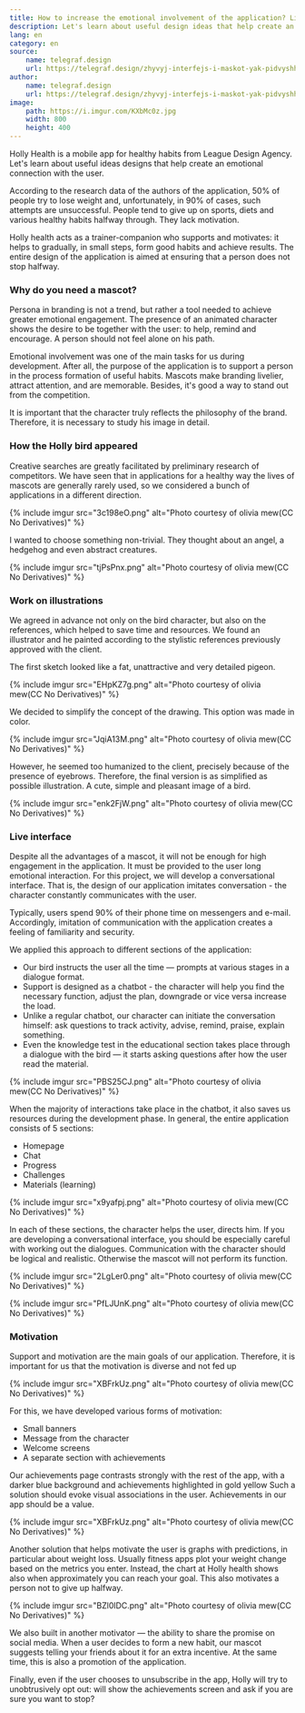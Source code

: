 ```yaml
---
title: How to increase the emotional involvement of the application? Live interface and mascots.
description: Let's learn about useful design ideas that help create an emotional connection with the user.
lang: en
category: en
source:
    name: telegraf.design
    url: https://telegraf.design/zhyvyj-interfejs-i-maskot-yak-pidvyshhyty-emotsijnu-zaluchenist-zastosunku/
author:
    name: telegraf.design
    url: https://telegraf.design/zhyvyj-interfejs-i-maskot-yak-pidvyshhyty-emotsijnu-zaluchenist-zastosunku/
image:
    path: https://i.imgur.com/KXbMc0z.jpg
    width: 800
    height: 400
---
```


Holly Health is a mobile app for healthy habits from League Design Agency. Let's learn about useful ideas designs that 
help create an emotional connection with the user.

According to the research data of the authors of the application, 50% of people try to lose weight and, unfortunately, 
in 90% of cases, such attempts are unsuccessful. People tend to give up on sports, diets and various healthy habits 
halfway through. They lack motivation.

Holly health acts as a trainer-companion who supports and motivates: it helps to gradually, in small steps, form good 
habits and achieve results. The entire design of the application is aimed at ensuring that a person does not stop halfway.

### Why do you need a mascot?

Persona in branding is not a trend, but rather a tool needed to achieve greater emotional engagement.
The presence of an animated character shows the desire to be together with the user: to help, remind and encourage.
A person should not feel alone on his path.

Emotional involvement was one of the main tasks for us during development. After all, the purpose of the application is 
to support a person in the process formation of useful habits. Mascots make branding livelier, attract attention, and 
are memorable. Besides, it's good a way to stand out from the competition.

It is important that the character truly reflects the philosophy of the brand. Therefore, it is necessary to study his 
image in detail.

### How the Holly bird appeared

Creative searches are greatly facilitated by preliminary research of competitors. We have seen that in applications for 
a healthy way the lives of mascots are generally rarely used, so we considered a bunch of applications in a different direction.

{% include imgur src="3c198eO.png" alt="Photo courtesy of olivia mew(CC No Derivatives)" %}

I wanted to choose something non-trivial. They thought about an angel, a hedgehog and even abstract creatures.

{% include imgur src="tjPsPnx.png" alt="Photo courtesy of olivia mew(CC No Derivatives)" %}

### Work on illustrations

We agreed in advance not only on the bird character, but also on the references, which helped to save time and resources. 
We found an illustrator and he painted according to the stylistic references previously approved with the client.

The first sketch looked like a fat, unattractive and very detailed pigeon.

{% include imgur src="EHpKZ7g.png" alt="Photo courtesy of olivia mew(CC No Derivatives)" %}

We decided to simplify the concept of the drawing. This option was made in color.

{% include imgur src="JqiA13M.png" alt="Photo courtesy of olivia mew(CC No Derivatives)" %}

However, he seemed too humanized to the client, precisely because of the presence of eyebrows. Therefore, the final version 
is as simplified as possible illustration. A cute, simple and pleasant image of a bird.

{% include imgur src="enk2FjW.png" alt="Photo courtesy of olivia mew(CC No Derivatives)" %}

### Live interface

Despite all the advantages of a mascot, it will not be enough for high engagement in the application. It must be provided 
to the user long emotional interaction. For this project, we will develop a conversational interface. That is, the design 
of our application imitates conversation - the character constantly communicates with the user.

Typically, users spend 90% of their phone time on messengers and e-mail. Accordingly, imitation of communication
with the application creates a feeling of familiarity and security.

We applied this approach to different sections of the application:

- Our bird instructs the user all the time — prompts at various stages in a dialogue format.
- Support is designed as a chatbot - the character will help you find the necessary function, adjust the plan, downgrade 
or vice versa increase the load.
- Unlike a regular chatbot, our character can initiate the conversation himself: ask questions to track activity,
  advise, remind, praise, explain something.
- Even the knowledge test in the educational section takes place through a dialogue with the bird — it starts asking 
questions after how the user read the material.

{% include imgur src="PBS25CJ.png" alt="Photo courtesy of olivia mew(CC No Derivatives)" %}

When the majority of interactions take place in the chatbot, it also saves us resources during the development phase. 
In general, the entire application consists of 5 sections:

- Homepage
- Chat
- Progress
- Challenges
- Materials (learning)

{% include imgur src="x9yafpj.png" alt="Photo courtesy of olivia mew(CC No Derivatives)" %}

In each of these sections, the character helps the user, directs him. If you are developing a conversational interface,
you should be especially careful with working out the dialogues. Communication with the character should be logical and 
realistic. Otherwise the mascot will not perform its function.

{% include imgur src="2LgLer0.png" alt="Photo courtesy of olivia mew(CC No Derivatives)" %}

{% include imgur src="PfLJUnK.png" alt="Photo courtesy of olivia mew(CC No Derivatives)" %}

### Motivation

Support and motivation are the main goals of our application. Therefore, it is important for us that the motivation is 
diverse and not fed up

{% include imgur src="XBFrkUz.png" alt="Photo courtesy of olivia mew(CC No Derivatives)" %}

For this, we have developed various forms of motivation:

- Small banners
- Message from the character
- Welcome screens
- A separate section with achievements

Our achievements page contrasts strongly with the rest of the app, with a darker blue background and achievements highlighted 
in gold yellow Such a solution should evoke visual associations in the user. Achievements in our app should be a value.

{% include imgur src="XBFrkUz.png" alt="Photo courtesy of olivia mew(CC No Derivatives)" %}

Another solution that helps motivate the user is graphs with predictions, in particular about weight loss. Usually fitness
apps plot your weight change based on the metrics you enter. Instead, the chart at Holly health shows also when approximately 
you can reach your goal. This also motivates a person not to give up halfway.

{% include imgur src="BZl0lDC.png" alt="Photo courtesy of olivia mew(CC No Derivatives)" %}

We also built in another motivator — the ability to share the promise on social media. When a user decides to form a new 
habit, our mascot suggests telling your friends about it for an extra incentive. At the same time, this is also a promotion
of the application.

Finally, even if the user chooses to unsubscribe in the app, Holly will try to unobtrusively opt out:
will show the achievements screen and ask if you are sure you want to stop?